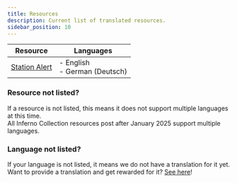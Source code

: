```yaml
---
title: Resources
description: Current list of translated resources.
sidebar_position: 10
---
```


| Resource                                                    | Languages                        |
|-------------------------------------------------------------|----------------------------------|
| [Station Alert](../../translations/resources/station-alert) | - English<br/>- German (Deutsch) |

### Resource not listed?
If a resource is not listed, this means it does not support multiple languages at this time.  
All Inferno Collection resources post after January 2025 support multiple languages.

### Language not listed?
If your language is not listed, it means we do not have a translation for it yet.  
Want to provide a translation and get rewarded for it? [See here](../../translations)!
